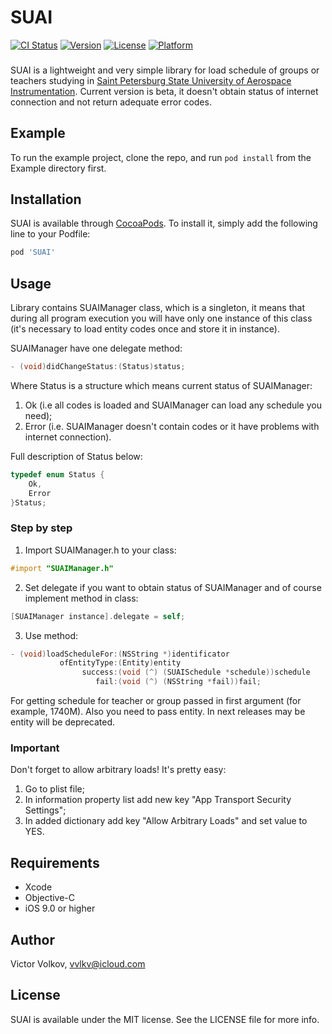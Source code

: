 # SUAI

[![CI Status](https://img.shields.io/travis/vvlkv/SUAI.svg?style=flat)](https://travis-ci.org/vvlkv/SUAI)
[![Version](https://img.shields.io/cocoapods/v/SUAI.svg?style=flat)](https://cocoapods.org/pods/SUAI)
[![License](https://img.shields.io/cocoapods/l/SUAI.svg?style=flat)](https://cocoapods.org/pods/SUAI)
[![Platform](https://img.shields.io/cocoapods/p/SUAI.svg?style=flat)](https://cocoapods.org/pods/SUAI)
###
SUAI is a lightweight and very simple library for load schedule of groups or teachers studying in [Saint Petersburg State University of Aerospace Instrumentation](http://suai.ru).
Current version is beta, it doesn't obtain status of internet connection and not return adequate error codes.

## Example
To run the example project, clone the repo, and run `pod install` from the Example directory first.

## Installation

SUAI is available through [CocoaPods](https://cocoapods.org). To install
it, simply add the following line to your Podfile:

```ruby
pod 'SUAI'
```
## Usage

Library contains SUAIManager class, which is a singleton, it means that during all program execution you will have only one instance of this class (it's necessary to load entity codes once and store it in instance).

SUAIManager have one delegate method:
```Objective-C
- (void)didChangeStatus:(Status)status;
```
Where Status is a structure which means current status of SUAIManager:
1. Ok (i.e all codes is loaded and SUAIManager can load any schedule you need);
2. Error (i.e. SUAIManager doesn't contain codes or it have problems with internet connection).

Full description of Status below:
```Objective-C
typedef enum Status {
    Ok,
    Error
}Status;
```
### Step by step
1. Import SUAIManager.h to your class:
```Objective-C
#import "SUAIManager.h"
```
2. Set delegate if you want to obtain status of SUAIManager and of course implement method in class:
```Objective-C
[SUAIManager instance].delegate = self;
```
3. Use method:
```Objective-C
- (void)loadScheduleFor:(NSString *)identificator
           ofEntityType:(Entity)entity
                success:(void (^) (SUAISchedule *schedule))schedule
                   fail:(void (^) (NSString *fail))fail;
```
For getting schedule for teacher or group passed in first argument (for example, 1740M). Also you need to pass entity. In next releases may be entity will be deprecated.

### Important
Don't forget to allow arbitrary loads!
It's pretty easy:
1. Go to plist file;
2. In information property list add new key "App Transport Security Settings";
3. In added dictionary add key "Allow Arbitrary Loads" and set value to YES.
## Requirements
* Xcode
* Objective-C
* iOS 9.0 or higher

## Author

Victor Volkov, vvlkv@icloud.com

## License

SUAI is available under the MIT license. See the LICENSE file for more info.
